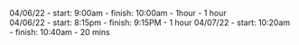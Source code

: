 04/06/22 - start: 9:00am  -  finish: 10:00am - 1hour -  1 hour <br>
04/06/22 - start: 8:15pm  -  finish: 9:15PM  - 1  hour
04/07/22 - start: 10:20am -  finish: 10:40am -  20  mins
